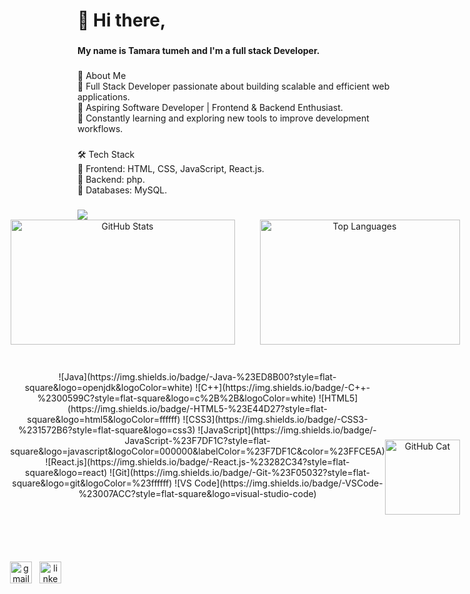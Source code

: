 <h1 align="left">👋 Hi there,</h1>

###

<h4 align="left">My name is Tamara tumeh and I'm a full stack Developer.</h4>

###

<p align="left">🚀 About Me<br>🔹 Full Stack Developer passionate about building scalable and efficient web applications.<br>🔹 Aspiring Software Developer | Frontend & Backend Enthusiast.<br>🔹 Constantly learning and exploring new tools to improve development workflows.</p>

###

<p align="left">🛠️ Tech Stack<br>🔹 Frontend: HTML, CSS, JavaScript, React.js.<br>🔹 Backend: php.<br>🔹 Databases:  MySQL.</p>

###
<img src="https://raw.githubusercontent.com/tamaratumeh/REPOSITORY/main/assets/animated-pink-line.svg">
<br>
<div align= "center" style="display: flex; justify-content: center;gap: 40px; ">
  <img src="https://github-readme-stats.vercel.app/api?username=tamaratumeh&show_icons=true&theme=dark&hide_border=true" 
       alt="GitHub Stats"
       height="200px"
       width="359px"/>
  <img src="https://github-readme-stats.vercel.app/api/top-langs/?username=tamaratumeh&layout=compact&theme=dark&hide_border=true" 
       alt="Top Languages"
       height="200px"
       width="320px"/>
</div>

###
<div align= "center"  style="display: flex; align-items: center; justify-content: center; padding: 20px;">
<div style="display: grid; flex-direction: column; gap: 30px;">
<div style="display: flex; gap: 12px;  margin-bottom: 70px;">
![Java](https://img.shields.io/badge/-Java-%23ED8B00?style=flat-square&logo=openjdk&logoColor=white)  
![C++](https://img.shields.io/badge/-C++-%2300599C?style=flat-square&logo=c%2B%2B&logoColor=white)  
![HTML5](https://img.shields.io/badge/-HTML5-%23E44D27?style=flat-square&logo=html5&logoColor=ffffff)  
![CSS3](https://img.shields.io/badge/-CSS3-%231572B6?style=flat-square&logo=css3)  
![JavaScript](https://img.shields.io/badge/-JavaScript-%23F7DF1C?style=flat-square&logo=javascript&logoColor=000000&labelColor=%23F7DF1C&color=%23FFCE5A)  
![React.js](https://img.shields.io/badge/-React.js-%23282C34?style=flat-square&logo=react)  
![Git](https://img.shields.io/badge/-Git-%23F05032?style=flat-square&logo=git&logoColor=%23ffffff)  
![VS Code](https://img.shields.io/badge/-VSCode-%23007ACC?style=flat-square&logo=visual-studio-code)  
    </div>
    <div style="display: flex; gap: 12px;">
      <a href="mailto:tamaratumeh5@gmail.com" target="_blank">
        <img src="https://img.shields.io/static/v1?message=Gmail&logo=gmail&label=&color=D14836&logoColor=white&labelColor=&style=for-the-badge" height="35" alt="gmail logo" />
      </a>
      <a href="https://www.linkedin.com/in/tamara-tumeh-558678350/" target="_blank">
        <img src="https://img.shields.io/static/v1?message=LinkedIn&logo=linkedin&label=&color=0077B5&logoColor=white&labelColor=&style=for-the-badge" height="35" alt="linkedin logo" />
      </a>
    </div>
  </div>
  <img src="undefined - Imgur.gif"alt="GitHub Cat" width="120">
</div>

